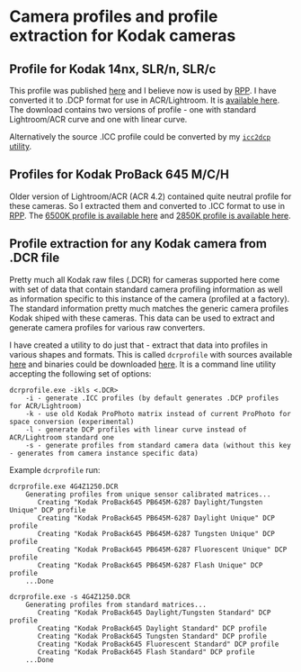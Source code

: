 # Camera profiles and profile extraction for Kodak cameras

## Profile for Kodak 14nx, SLR/n, SLR/c

This profile was published [here](https://club.foto.ru/forum/view_post.php?p_id=6930508) and I believe now is used by [RPP](https://www.raw-photo-processor.com/RPP/Overview.html). I have converted it to .DCP format for use in ACR/Lightroom. It is [available here](https://drive.google.com/file/d/0Bw2ZohnbXtyAUVI5RmFOTC1VNG8/view?usp=sharing). The download contains two versions of profile - one with standard Lightroom/ACR curve and one with linear curve.

Alternatively the source .ICC profile could be converted by my [`icc2dcp` utility](sources/icc2dcp).

## Profiles for Kodak ProBack 645 M/C/H

Older version of Lightroom/ACR (ACR 4.2) contained quite neutral profile for these cameras. So I extracted them and converted to .ICC format to use in [RPP](https://www.raw-photo-processor.com/RPP/Overview.html). The [6500K profile is available here](https://drive.google.com/file/d/0Bw2ZohnbXtyAUUFhcGl3Z2ExNzg/view?usp=sharing) and [2850K profile is available here](https://drive.google.com/file/d/0Bw2ZohnbXtyAZmNCX1lnVUpuaVk/view?usp=sharing).


## Profile extraction for any Kodak camera from .DCR file

Pretty much all Kodak raw files (.DCR) for cameras supported here come with set of data that contain standard camera profiling information as well as information specific to this instance of the camera (profiled at a factory). The standard information pretty much matches the generic camera profiles Kodak shiped with these cameras. This data can be used to extract and generate camera profiles for various raw converters. 

I have created a utility to do just that - extract that data into profiles in various shapes and formats. This is called `dcrprofile` with sources available [here](sources/dcrprofile) and binaries could be downloaded [here](https://drive.google.com/file/d/0Bw2ZohnbXtyAZVJJaWZhWjdnUWs/view?usp=sharing). It is a command line utility accepting the following set of options:


```
dcrprofile.exe -ikls <.DCR>
    -i - generate .ICC profiles (by default generates .DCP profiles for ACR/Lightroom)
    -k - use old Kodak ProPhoto matrix instead of current ProPhoto for space conversion (experimental)
    -l - generate DCP profiles with linear curve instead of ACR/Lightroom standard one
    -s - generate profiles from standard camera data (without this key - generates from camera instance specific data)

```

Example `dcrprofile` run:

```
dcrprofile.exe 4G4Z1250.DCR
    Generating profiles from unique sensor calibrated matrices...
       Creating "Kodak ProBack645 PB645M-6287 Daylight/Tungsten Unique" DCP profile
       Creating "Kodak ProBack645 PB645M-6287 Daylight Unique" DCP profile
       Creating "Kodak ProBack645 PB645M-6287 Tungsten Unique" DCP profile
       Creating "Kodak ProBack645 PB645M-6287 Fluorescent Unique" DCP profile
       Creating "Kodak ProBack645 PB645M-6287 Flash Unique" DCP profile
    ...Done

dcrprofile.exe -s 4G4Z1250.DCR
    Generating profiles from standard matrices...
       Creating "Kodak ProBack645 Daylight/Tungsten Standard" DCP profile
       Creating "Kodak ProBack645 Daylight Standard" DCP profile
       Creating "Kodak ProBack645 Tungsten Standard" DCP profile
       Creating "Kodak ProBack645 Fluorescent Standard" DCP profile
       Creating "Kodak ProBack645 Flash Standard" DCP profile
    ...Done
```
